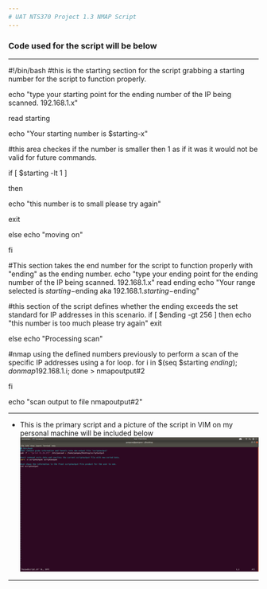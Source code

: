 ```yaml
---
# UAT NTS370 Project 1.3 NMAP Script
---
```

### Code used for the script will be below
---
#!/bin/bash
#this is the starting section for the script grabbing a starting number for the script to function properly.

echo "type your starting point for the ending number of the IP being scanned. 192.168.1.x"

read starting

echo "Your starting number is $starting-x"

#this area checkes if the number is smaller then 1 as if it was it would not be valid for future commands.

if [ $starting -lt 1 ]

then

echo "this number is to small please try again"

exit

else
echo "moving on"

fi

#This section takes the end number for the script to function properly with "ending" as the ending number.
echo "type your ending point for the ending number of the IP being scanned. 192.168.1.x"
read ending
echo "Your range selected is $starting-$ending aka 192.168.1.$starting-$ending"


#this section of the script defines whether the ending exceeds the set standard for IP addresses in this scenario.
if [ $ending -gt 256 ]
then
echo "this number is too much please try again"
exit

else
echo "Processing scan"

#nmap using the defined numbers previously to perform a scan of the specific IP addresses using a for loop.
for i in $(seq $starting $ending); do nmap 192.168.1.$i; done > nmapoutput#2

fi

echo "scan output to file nmapoutput#2"

---

+ This is the primary script and a picture of the script in VIM on my personal machine will be included below
![](https://github.com/pampew10/NTS370/blob/master/Screenshotforclass)
---
